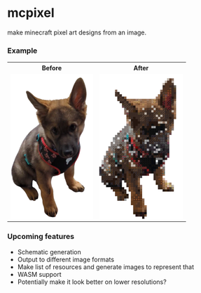 # mcpixel

make minecraft pixel art designs from an image.

### Example

<table>
	<tr>
		<th>Before</th>
		<th>After</th>
	<tr>
		<td><img src="kylo.png" height="330" alt="kylo, my sister's very cute pup!"></td>
		<td><img src="out.png" height="330" alt="kylo, made into a pixel art design!"></td>
	</tr>
</table>

### Upcoming features

- Schematic generation
- Output to different image formats
- Make list of resources and generate images to represent that
- WASM support
- Potentially make it look better on lower resolutions?
